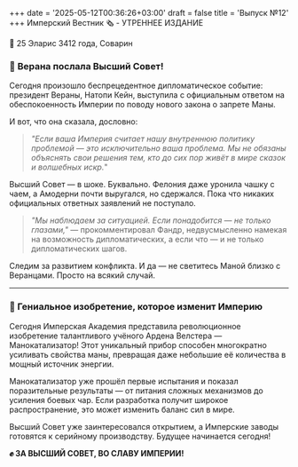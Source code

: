 +++
date = '2025-05-12T00:36:26+03:00'
draft = false
title = 'Выпуск №12'
+++
Имперский Вестник 🗞 - УТРЕННЕЕ ИЗДАНИЕ

📆 25 Эларис 3412 года, Соварин

### 🤬 **Верана послала Высший Совет!**
Сегодня произошло беспрецедентное дипломатическое событие: президент Вераны, Натопи Кейн, выступила с официальным ответом на обеспокоенность Империи по поводу нового закона о запрете Маны.

И вот, что она сказала, дословно:  
>*"Если ваша Империя считает нашу внутреннюю политику проблемой — это исключительно ваша проблема. Мы не обязаны объяснять свои решения тем, кто до сих пор живёт в мире сказок и волшебных искр.*"

Высший Совет — в шоке. Буквально. Фелония даже уронила чашку с чаем, а  Амодерни почти выругался, но сдержался. Пока что никаких официальных ответных заявлений не поступало.

>*"Мы наблюдаем за ситуацией. Если понадобится — не только глазами,"* — прокомментировал Фандр, недвусмысленно намекая на возможность дипломатических, а если что — и не только дипломатических шагов.

Следим за развитием конфликта. И да — не светитесь Маной близко с Веранцами. Просто на всякий случай.

---

### **🔬 Гениальное изобретение, которое изменит Империю**

Сегодня Имперская Академия представила революционное изобретение талантливого учёного Ардена Велстера — Манокатализатор! Этот уникальный прибор способен многократно усиливать свойства маны, превращая даже небольшие её количества в мощный источник энергии.  

Манокатализатор уже прошёл первые испытания и показал поразительные результаты — от питания сложных механизмов до усиления боевых чар. Если разработка получит широкое распространение, это может изменить баланс сил в мире.  

Высший Совет уже заинтересовался открытием, а Имперские заводы готовятся к серийному производству. Будущее начинается сегодня!

**✊ ЗА ВЫСШИЙ СОВЕТ, ВО СЛАВУ ИМПЕРИИ!**